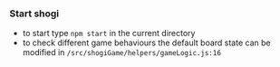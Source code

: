 ### Start shogi 
- to start type `npm start` in the current directory
- to check different game behaviours the default board state can be modified in `/src/shogiGame/helpers/gameLogic.js:16`